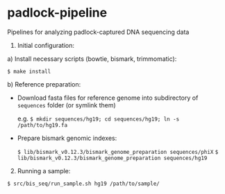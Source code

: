 padlock-pipeline
================

Pipelines for analyzing padlock-captured DNA sequencing data



1) Initial configuration:


a) Install necessary scripts (bowtie, bismark, trimmomatic):

  `$ make install`

b) Reference preparation:

- Download fasta files for reference genome into subdirectory of `sequences` folder (or symlink them)

  e.g. `$ mkdir sequences/hg19; cd sequences/hg19; ln -s /path/to/hg19.fa`

- Prepare bismark genomic indexes:

  `$ lib/bismark_v0.12.3/bismark_genome_preparation sequences/phiX`
  `$ lib/bismark_v0.12.3/bismark_genome_preparation sequences/hg19`


2) Running a sample:

  `$ src/bis_seq/run_sample.sh hg19 /path/to/sample/`
